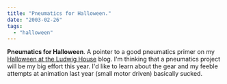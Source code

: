 ```yaml
---
title: "Pneumatics for Halloween."
date: "2003-02-26"
tags: 
  - "halloween"
---
```


**Pneumatics for Halloween**. A pointer to a good pneumatics primer on my [Halloween at the Ludwig House](http://www.theludwigs.com/radio/2003/02/26.html) blog. I'm thinking that a pneumatics project will be my big effort this year. I'd like to learn about the gear and my feeble attempts at animation last year (small motor driven) basically sucked.
